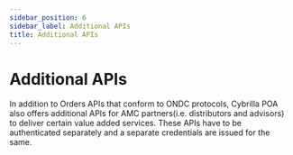 ```yaml
---
sidebar_position: 6
sidebar_label: Additional APIs
title: Additional APIs
---
```


# Additional APIs

In addition to Orders APIs that conform to ONDC protocols, Cybrilla POA also offers additional APIs for AMC partners(i.e. distributors and advisors) to deliver certain value added services. These APIs have to be authenticated separately and a separate credentials are issued for the same. 